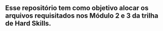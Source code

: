 ## Esse repositório tem como objetivo alocar os arquivos requisitados nos Módulo 2 e 3 da trilha de Hard Skills.
